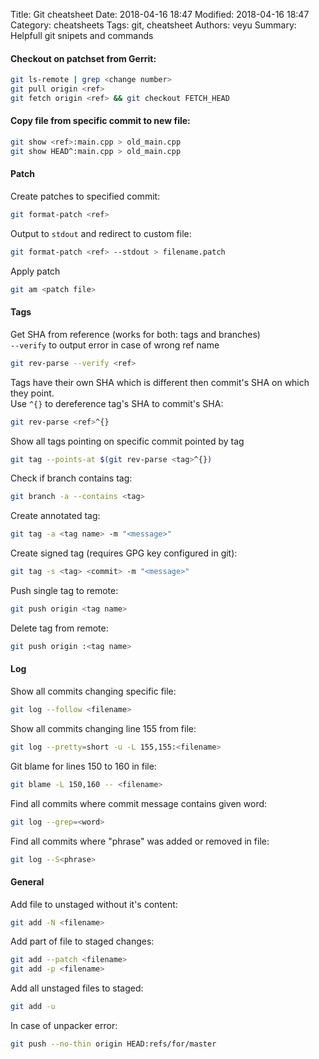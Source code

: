 Title: Git cheatsheet
Date: 2018-04-16 18:47
Modified: 2018-04-16 18:47
Category: cheatsheets
Tags: git, cheatsheet
Authors: veyu
Summary: Helpfull git snipets and commands

#### Checkout on patchset from Gerrit:
```bash
git ls-remote | grep <change number>
git pull origin <ref>
git fetch origin <ref> && git checkout FETCH_HEAD
```

#### Copy file from specific commit to new file:
```bash
git show <ref>:main.cpp > old_main.cpp
git show HEAD^:main.cpp > old_main.cpp
```

#### Patch
Create patches to specified commit:
```bash
git format-patch <ref>
```
Output to `stdout` and redirect to custom file:
```bash
git format-patch <ref> --stdout > filename.patch
```
Apply patch
```bash
git am <patch file>
```

#### Tags
Get SHA from reference (works for both: tags and branches)  
`--verify` to output error in case of wrong ref name
```bash
git rev-parse --verify <ref>
```
Tags have their own SHA which is different then commit's SHA on which they
point.  
Use `^{}` to dereference tag's SHA to commit's SHA:
```bash
git rev-parse <ref>^{}
```
Show all tags pointing on specific commit pointed by tag
```bash
git tag --points-at $(git rev-parse <tag>^{})
```
Check if branch contains tag:
```bash
git branch -a --contains <tag>
```
Create annotated tag:
```bash
git tag -a <tag name> -m "<message>"
```
Create signed tag (requires GPG key configured in git):
```bash
git tag -s <tag> <commit> -m "<message>"
```
Push single tag to remote:
```bash
git push origin <tag name>
```
Delete tag from remote:
```bash
git push origin :<tag name>
```

#### Log
Show all commits changing specific file:
```bash
git log --follow <filename>
```
Show all commits changing line 155 from file:
```bash
git log --pretty=short -u -L 155,155:<filename>
```
Git blame for lines 150 to 160 in file:
```bash
git blame -L 150,160 -- <filename>
```
Find all commits where commit message contains given word:
```bash
git log --grep=<word>
```
Find all commits where "phrase" was added or removed in file:
```bash
git log --S<phrase>
```

#### General
Add file to unstaged without it's content:
```bash
git add -N <filename>
```
Add part of file to staged changes:
```bash
git add --patch <filename>
git add -p <filename>
```
Add all unstaged files to staged:
```bash
git add -u
```
In case of unpacker error:
```bash
git push --no-thin origin HEAD:refs/for/master
```
